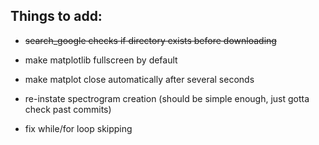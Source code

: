 ## Things to add:

- ~~search_google checks if directory exists before downloading~~

- make matplotlib fullscreen by default

- make matplot close automatically after several seconds

- re-instate spectrogram creation (should be simple enough, just gotta check past commits) 

- fix while/for loop skipping
